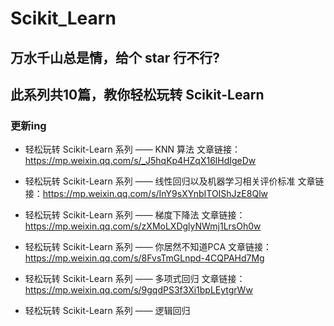 # Scikit_Learn

## 万水千山总是情，给个 star 行不行?
## 此系列共10篇，教你轻松玩转 Scikit-Learn 

### 更新ing

- 轻松玩转 Scikit-Learn 系列 —— KNN 算法 
  文章链接：https://mp.weixin.qq.com/s/_J5hqKp4HZqX16lHdIgeDw

- 轻松玩转 Scikit-Learn 系列 —— 线性回归以及机器学习相关评价标准
  文章链接：https://mp.weixin.qq.com/s/InY9sXYnbITOIShJzE8Qlw

- 轻松玩转 Scikit-Learn 系列 —— 梯度下降法
  文章链接：https://mp.weixin.qq.com/s/zXMoLXDglyNWmj1LrsOh0w

- 轻松玩转 Scikit-Learn 系列 —— 你居然不知道PCA
  文章链接：https://mp.weixin.qq.com/s/8FvsTmGLnpd-4CQPAHd7Mg

- 轻松玩转 Scikit-Learn 系列 —— 多项式回归
  文章链接：https://mp.weixin.qq.com/s/9gqdPS3f3Xi1bpLEytgrWw

- 轻松玩转 Scikit-Learn 系列 —— 逻辑回归
